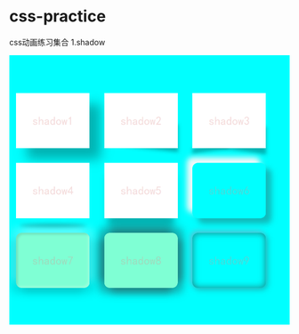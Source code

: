 # css-practice
css动画练习集合
1.shadow

![](https://github.com/xiaoyun6665/css-practice/blob/master/img/1..PNG)
